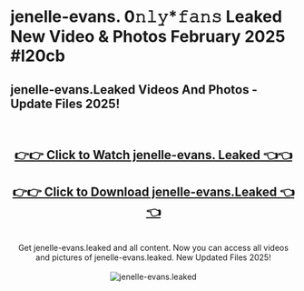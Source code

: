 # jenelle-evans. 0𝚗𝚕𝚢*𝚏𝚊𝚗𝚜 Leaked New Video & Photos February 2025 #l20cb

<h2>jenelle-evans.Leaked Videos And Photos - Update Files 2025!</h2>
<br>
<div align="center">
<h2><a href="https://mediaupload.pro?title=jenelle-evans.&ref=11F" rel="nofollow">👉👉 Click to Watch jenelle-evans. Leaked 👈👈</a></h2>
<h2><a href="https://mediaupload.pro?title=jenelle-evans.&ref=11F" rel="nofollow">👉👉 Click to Download jenelle-evans.Leaked 👈👈</a></h2>
<br>
Get jenelle-evans.leaked and all content. Now you can access all videos and pictures of jenelle-evans.leaked. New Updated Files 2025!
<br>
<br>
<a href="https://mediaupload.pro?title=jenelle-evans.&ref=11F" rel="nofollow" data-target="animated-image.originalLink"><img src="https://i.ibb.co/Gkj2r4b/banner.png" alt="jenelle-evans.leaked" style="max-width: 100%; display: inline-block;" data-target="animated-image.originalImage"></a>
</div>
<br>

